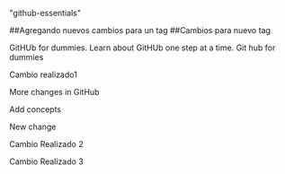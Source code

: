 "github-essentials" 

##Agregando nuevos cambios para un tag
##Cambios para nuevo tag

GitHUb for dummies. Learn about GitHUb one step at a time.
Git hub for dummies


Cambio realizado1

More changes in GitHub

Add concepts


New change

Cambio Realizado 2

Cambio Realizado 3

